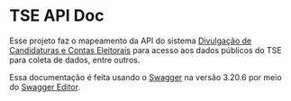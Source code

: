 # TSE API Doc

Esse projeto faz o mapeamento da API do sistema [Divulgação de Candidaturas e Contas Eleitorais](http://divulgacandcontas.tse.jus.br/divulga/#/) para acesso aos dados públicos do TSE para coleta de dados, entre outros.

Essa documentação é feita usando o [Swagger](https://swagger.io) na versão 3.20.6 por meio do [Swagger Editor](https://editor.swagger.io).
